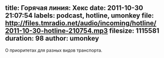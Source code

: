 title: Горячая линия: Хекс
date: 2011-10-30 21:07:54
labels: podcast, hotline, umonkey
file: http://files.tmradio.net/audio/incoming/hotline/2011-10-30-hotline-210754.mp3
filesize: 1115581
duration: 98
author: umonkey
---
О приоритетах для разных видов транспорта.
